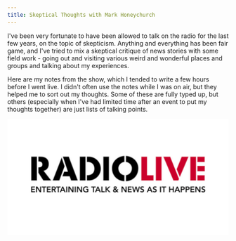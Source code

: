 ```yaml
---
title: Skeptical Thoughts with Mark Honeychurch
---
```


I've been very fortunate to have been allowed to talk on the radio for the last few years, on the topic of skepticism. Anything and everything has been fair game, and I've tried to mix a skeptical critique of news stories with some field work - going out and visiting various weird and wonderful places and groups and talking about my experiences.

Here are my notes from the show, which I tended to write a few hours before I went live. I didn't often use the notes while I was on air, but they helped me to sort out my thoughts. Some of these are fully typed up, but others (especially when I've had limited time after an event to put my thoughts together) are just lists of talking points.

![Radio Live](./radiolive.jpg)

<template-list-section :dates="true" :date="true" :excerpt="false" :taxonomy="false" />
